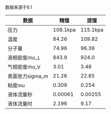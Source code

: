 数据来源于8.1

| 数据            | 精馏     | 提馏     |
| --------------- | -------- | -------- |
| 压力            | 108.1kpa | 115.1kpa |
| 温度            | 84.26    | 109.82   |
| 分子量          | 74.96    | 96.39    |
| 液相密度rho_L   | 843.9    | 924.0    |
| 气相密度rho_V   | 3.01     | 3.48     |
| 表面张力sigma_m | 21.26    | 22.85    |
| 粘度mu          | 0.309    | 0.254    |
| 液体流量秒      | 0.00061  | 0.00255  |
| 液体流量时      | 2.196    | 9.17     |
